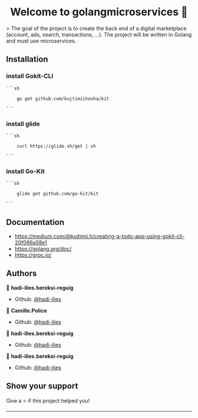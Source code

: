 <h1 align="center">Welcome to golangmicroservices 👋</h1>
> The goal of the project is to create the back end of a digital marketplace (account, ads, search, transactions, ...).
The project will be written in Golang and must use microservices.

## Installation
### install Gokit-CLI
    ```sh

        go get github.com/kujtimiihoxha/kit

    ```
### install glide
    ```sh

        curl https://glide.sh/get | sh

    ```
### install Go-Kit
    ```sh

        glide get github.com/go-kit/kit

    ```
## Documentation
 * https://medium.com/@kujtimii.h/creating-a-todo-app-using-gokit-cli-20f066a58e1
 * https://golang.org/doc/
 * https://grpc.io/

## Authors

👤 **hadi-ilies.bereksi-reguig**

* Github: [@hadi-ilies](https://github.com/hadi-ilies)

👤 **Camille.Police**

* Github: [@hadi-ilies](https://github.com/hadi-ilies)

👤 **hadi-ilies.bereksi-reguig**

* Github: [@hadi-ilies](https://github.com/hadi-ilies)

👤 **hadi-ilies.bereksi-reguig**

* Github: [@hadi-ilies](https://github.com/hadi-ilies)

## Show your support

Give a ⭐️ if this project helped you!

***
